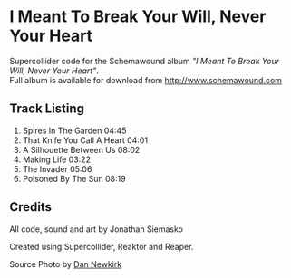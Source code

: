 # I Meant To Break Your Will, Never Your Heart
Supercollider code for the Schemawound album *"I Meant To Break Your Will, Never Your Heart"*.  
Full album is available for download from http://www.schemawound.com

## Track Listing
01. Spires In The Garden 04:45	
02. That Knife You Call A Heart 04:01	
03. A Silhouette Between Us 08:02	
04. Making Life 03:22	
05. The Invader 05:06	
06. Poisoned By The Sun 08:19

## Credits
All code, sound and art by Jonathan Siemasko

Created using Supercollider, Reaktor and Reaper.

Source Photo by [Dan Newkirk](http://newkirk.biz)
